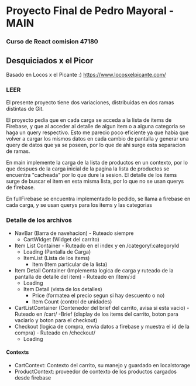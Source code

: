 # Proyecto Final de Pedro Mayoral - MAIN
### Curso de React comision 47180

## Desquiciados x el Picor

Basado en Locos x el Picante :)
https://www.locosxelpicante.com/

### LEER

El presente proyecto tiene dos variaciones, distribuidas en dos ramas distintas de Git. 

El proyecto pedia que en cada carga se acceda a la lista de items de Firebase, y que al acceder al detalle de algun item o a alguna categoria se haga un query respectivo.
Esto me parecio poco eficiente ya que habia que volver a cargar los mismos datos en cada cambio de pantalla y generar una query de datos que ya se poseen, por lo que de ahi surge esta separacion de ramas.

En main implemente la carga de la lista de productos en un contexto, por lo que despues de la carga inicial de la pagina la lista de productos se encuentra "cacheada" por lo que dure la sesion. El detalle de los items surge de buscar el item en esta misma lista, por lo que no se usan querys de firebase.

En fullFirebase se encuentra implementado lo pedido, se llama a firebase en cada carga, y se usan querys para los items y las categorias

### Detalle de los archivos

- NavBar (Barra de navehacion) - Ruteado siempre
    - CartWidget (Widget del carrito)
- Item List Container - Ruteado en el index y en /category/:categoryId
    - Loading (Pantalla de Carga)
    - ItemList (Lista de los items)
        - Item (Item particular de la lista)
- Item Detail Container (Implementa logica de carga y ruteado de la pantalla de detalle del item) - Ruteado en /item/:id
    - Loading
    - Item Detail (vista de los detalles)
        - Price (formatea el precio segun si  hay descuento o no)
        - Item Count (control de unidades)
- CartListContainer (Contenedor del brief del carrito, avisa si esta vacio) - Ruteado en /cart/
    -Brief (display de los items del carrito, boton para vaciarlo y boton para el checkout)
- Checkout (logica de compra, envia datos a firebase y muestra el id de la compra) - Ruteado en /checkout/
    - Loading


#### Contexts
- CartContext: Contexto del carrito, su manejo y guardado en localstorage
- ProductContext: proveedor de contexto de los productos cargados desde firebase
